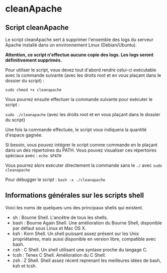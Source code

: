 # cleanApache

## Script cleanApache

Le script cleanApache sert à supprimer l'ensemble des logs du serveur Apache installé dans un environnement Linux (Debian/Ubuntu).

**Attention, ce script n'effectue aucune copie des logs. Les logs seront définitivement supprimés.**

Pour utiliser le script, vous devez tout d'abord rendre celui-ci exécutable avec la commande suivante (avec les droits root et en vous plaçant dans le dossier du script) :

`sudo chmod +x cleanapache`

Vous pourrez ensuite effectuer la commande suivante pour exécuter le script :

`sudo ./cleanapache` (avec les droits root et en vous plaçant dans le dossier du script)

Une fois la commande effectuée, le script vous indiquera la quantité d'espace gagnée.

Si besoin, vous pouvez intégrer le script comme commande en le plaçant dans un des répertoires du PATH.
Vous pouvez visualiser ces répertoires spéciaux avec : `echo $PATH`

Vous pourrez alors exécuter directement la commande sans le `./` avec `sudo cleanapache`

Pour débugger le script : `bash -x ./cleanapache`

## Informations générales sur les scripts shell

Voici les noms de quelques-uns des principaux shells qui existent.
- sh : Bourne Shell. L'ancêtre de tous les shells.
- bash : Bourne Again Shell. Une amélioration du Bourne Shell, disponible par défaut sous Linux et Mac OS X.
- ksh : Korn Shell. Un shell puissant assez présent sur les Unix propriétaires, mais aussi disponible en version libre, compatible avec bash.
- csh : C Shell. Un shell utilisant une syntaxe proche du langage C.
- tcsh : Tenex C Shell. Amélioration du C Shell.
- zsh : Z Shell. Shell assez récent reprenant les meilleures idées de bash, ksh et tcsh.
